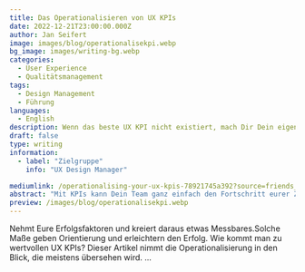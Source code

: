 ```yaml
---
title: Das Operationalisieren von UX KPIs
date: 2022-12-21T23:00:00.000Z
author: Jan Seifert
image: images/blog/operationalisekpi.webp
bg_image: images/writing-bg.webp
categories:
  - User Experience
  - Qualitätsmanagement
tags:
  - Design Management
  - Führung
languages:
  - English
description: Wenn das beste UX KPI nicht existiert, mach Dir Dein eigenes
draft: false
type: writing
information:
  - label: "Zielgruppe"
    info: "UX Design Manager"

mediumlink: /operationalising-your-ux-kpis-78921745a392?source=friends_link&sk=2eb2eda4c3c051d7e4074294564d5581
abstract: "Mit KPIs kann Dein Team ganz einfach den Fortschritt eurer Ziele verfolgen und einfacher verstehen, welche Aufgabe mehr Aufmerksamkeit benötigt. "
preview: /images/blog/operationalisekpi.webp
---
```


  Nehmt Eure Erfolgsfaktoren und kreiert daraus etwas Messbares.Solche Maße geben Orientierung und erleichtern den Erfolg. Wie kommt man zu wertvollen UX KPIs? Dieser Artikel nimmt die Operationalisierung in den Blick, die meistens übersehen wird. ...

